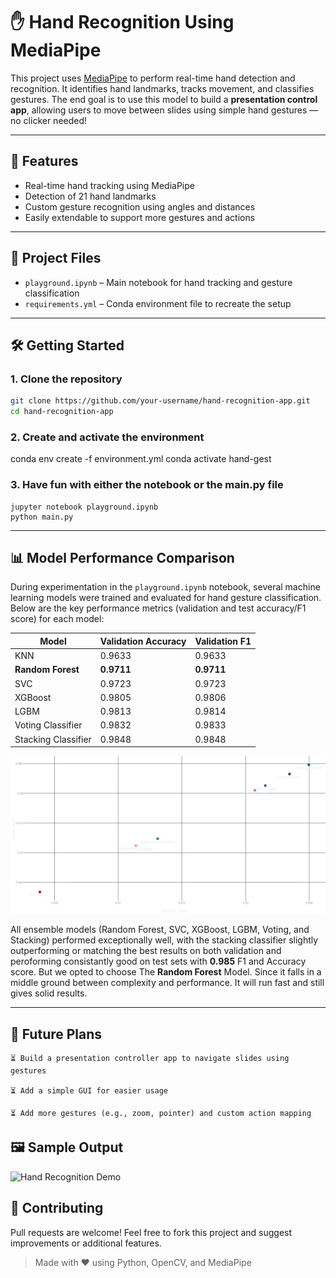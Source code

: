 # ✋ Hand Recognition Using MediaPipe

This project uses [MediaPipe](https://mediapipe.dev/) to perform real-time hand detection and recognition. It identifies hand landmarks, tracks movement, and classifies gestures. The end goal is to use this model to build a **presentation control app**, allowing users to move between slides using simple hand gestures — no clicker needed!

---

## 🚀 Features

- Real-time hand tracking using MediaPipe  
- Detection of 21 hand landmarks  
- Custom gesture recognition using angles and distances  
- Easily extendable to support more gestures and actions  

---

## 📁 Project Files

- `playground.ipynb` – Main notebook for hand tracking and gesture classification  
- `requirements.yml` – Conda environment file to recreate the setup  

---

## 🛠️ Getting Started

### 1. Clone the repository

```bash
git clone https://github.com/your-username/hand-recognition-app.git
cd hand-recognition-app
```

### 2. Create and activate the environment

conda env create -f environment.yml
conda activate hand-gest

### 3. Have fun with either the notebook or the main.py file

    jupyter notebook playground.ipynb
    python main.py

---

## 📊 Model Performance Comparison

During experimentation in the `playground.ipynb` notebook, several machine learning models were trained and evaluated for hand gesture classification. Below are the key performance metrics (validation and test accuracy/F1 score) for each model:

| Model                | Validation Accuracy | Validation F1|
|----------------------|--------------------|--------------|
| KNN                  | 0.9633             | 0.9633       |
| **Random Forest**    | **0.9711**         | **0.9711**   |
| SVC                  | 0.9723             | 0.9723       |
| XGBoost              | 0.9805             | 0.9806       |
| LGBM                 | 0.9813             | 0.9814       |
| Voting Classifier    | 0.9832             | 0.9833       |
| Stacking Classifier  | 0.9848             | 0.9848       |

![PrecissionVsRecall](misc/precision_score-recall_score.png)

All ensemble models (Random Forest, SVC, XGBoost, LGBM, Voting, and Stacking) performed exceptionally well, with the stacking classifier slightly outperforming or matching the best results on both validation and peroforming consistantly good on test sets with **0.985** F1 and Accuracy score. But we opted to choose The **Random Forest** Model. Since it falls in a middle ground between complexity and performance. It will run fast and still gives solid results.

---

## 🎯 Future Plans

    ⏳ Build a presentation controller app to navigate slides using gestures

    ⏳ Add a simple GUI for easier usage

    ⏳ Add more gestures (e.g., zoom, pointer) and custom action mapping

## 🖼️ Sample Output

![Hand Recognition Demo](misc/fun.gif)

## 🤝 Contributing

Pull requests are welcome! Feel free to fork this project and suggest improvements or additional features.

>Made with ❤️ using Python, OpenCV, and MediaPipe
